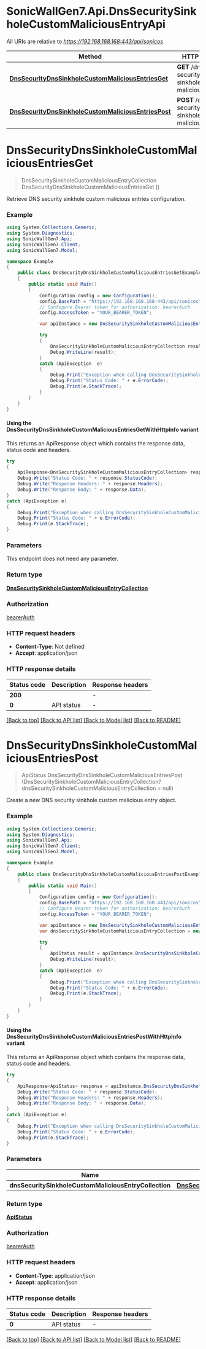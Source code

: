 # SonicWallGen7.Api.DnsSecuritySinkholeCustomMaliciousEntryApi

All URIs are relative to *https://192.168.168.168:443/api/sonicos*

| Method | HTTP request | Description |
|--------|--------------|-------------|
| [**DnsSecurityDnsSinkholeCustomMaliciousEntriesGet**](DnsSecuritySinkholeCustomMaliciousEntryApi.md#dnssecuritydnssinkholecustommaliciousentriesget) | **GET** /dns-security/dns-sinkhole/custom-malicious-entries |  |
| [**DnsSecurityDnsSinkholeCustomMaliciousEntriesPost**](DnsSecuritySinkholeCustomMaliciousEntryApi.md#dnssecuritydnssinkholecustommaliciousentriespost) | **POST** /dns-security/dns-sinkhole/custom-malicious-entries |  |

<a id="dnssecuritydnssinkholecustommaliciousentriesget"></a>
# **DnsSecurityDnsSinkholeCustomMaliciousEntriesGet**
> DnsSecuritySinkholeCustomMaliciousEntryCollection DnsSecurityDnsSinkholeCustomMaliciousEntriesGet ()



Retrieve DNS security sinkhole custom malicious entries configuration.

### Example
```csharp
using System.Collections.Generic;
using System.Diagnostics;
using SonicWallGen7.Api;
using SonicWallGen7.Client;
using SonicWallGen7.Model;

namespace Example
{
    public class DnsSecurityDnsSinkholeCustomMaliciousEntriesGetExample
    {
        public static void Main()
        {
            Configuration config = new Configuration();
            config.BasePath = "https://192.168.168.168:443/api/sonicos";
            // Configure Bearer token for authorization: bearerAuth
            config.AccessToken = "YOUR_BEARER_TOKEN";

            var apiInstance = new DnsSecuritySinkholeCustomMaliciousEntryApi(config);

            try
            {
                DnsSecuritySinkholeCustomMaliciousEntryCollection result = apiInstance.DnsSecurityDnsSinkholeCustomMaliciousEntriesGet();
                Debug.WriteLine(result);
            }
            catch (ApiException  e)
            {
                Debug.Print("Exception when calling DnsSecuritySinkholeCustomMaliciousEntryApi.DnsSecurityDnsSinkholeCustomMaliciousEntriesGet: " + e.Message);
                Debug.Print("Status Code: " + e.ErrorCode);
                Debug.Print(e.StackTrace);
            }
        }
    }
}
```

#### Using the DnsSecurityDnsSinkholeCustomMaliciousEntriesGetWithHttpInfo variant
This returns an ApiResponse object which contains the response data, status code and headers.

```csharp
try
{
    ApiResponse<DnsSecuritySinkholeCustomMaliciousEntryCollection> response = apiInstance.DnsSecurityDnsSinkholeCustomMaliciousEntriesGetWithHttpInfo();
    Debug.Write("Status Code: " + response.StatusCode);
    Debug.Write("Response Headers: " + response.Headers);
    Debug.Write("Response Body: " + response.Data);
}
catch (ApiException e)
{
    Debug.Print("Exception when calling DnsSecuritySinkholeCustomMaliciousEntryApi.DnsSecurityDnsSinkholeCustomMaliciousEntriesGetWithHttpInfo: " + e.Message);
    Debug.Print("Status Code: " + e.ErrorCode);
    Debug.Print(e.StackTrace);
}
```

### Parameters
This endpoint does not need any parameter.
### Return type

[**DnsSecuritySinkholeCustomMaliciousEntryCollection**](DnsSecuritySinkholeCustomMaliciousEntryCollection.md)

### Authorization

[bearerAuth](../README.md#bearerAuth)

### HTTP request headers

 - **Content-Type**: Not defined
 - **Accept**: application/json


### HTTP response details
| Status code | Description | Response headers |
|-------------|-------------|------------------|
| **200** |  |  -  |
| **0** | API status |  -  |

[[Back to top]](#) [[Back to API list]](../README.md#documentation-for-api-endpoints) [[Back to Model list]](../README.md#documentation-for-models) [[Back to README]](../README.md)

<a id="dnssecuritydnssinkholecustommaliciousentriespost"></a>
# **DnsSecurityDnsSinkholeCustomMaliciousEntriesPost**
> ApiStatus DnsSecurityDnsSinkholeCustomMaliciousEntriesPost (DnsSecuritySinkholeCustomMaliciousEntryCollection? dnsSecuritySinkholeCustomMaliciousEntryCollection = null)



Create a new DNS security sinkhole custom malicious entry object.

### Example
```csharp
using System.Collections.Generic;
using System.Diagnostics;
using SonicWallGen7.Api;
using SonicWallGen7.Client;
using SonicWallGen7.Model;

namespace Example
{
    public class DnsSecurityDnsSinkholeCustomMaliciousEntriesPostExample
    {
        public static void Main()
        {
            Configuration config = new Configuration();
            config.BasePath = "https://192.168.168.168:443/api/sonicos";
            // Configure Bearer token for authorization: bearerAuth
            config.AccessToken = "YOUR_BEARER_TOKEN";

            var apiInstance = new DnsSecuritySinkholeCustomMaliciousEntryApi(config);
            var dnsSecuritySinkholeCustomMaliciousEntryCollection = new DnsSecuritySinkholeCustomMaliciousEntryCollection?(); // DnsSecuritySinkholeCustomMaliciousEntryCollection? |  (optional) 

            try
            {
                ApiStatus result = apiInstance.DnsSecurityDnsSinkholeCustomMaliciousEntriesPost(dnsSecuritySinkholeCustomMaliciousEntryCollection);
                Debug.WriteLine(result);
            }
            catch (ApiException  e)
            {
                Debug.Print("Exception when calling DnsSecuritySinkholeCustomMaliciousEntryApi.DnsSecurityDnsSinkholeCustomMaliciousEntriesPost: " + e.Message);
                Debug.Print("Status Code: " + e.ErrorCode);
                Debug.Print(e.StackTrace);
            }
        }
    }
}
```

#### Using the DnsSecurityDnsSinkholeCustomMaliciousEntriesPostWithHttpInfo variant
This returns an ApiResponse object which contains the response data, status code and headers.

```csharp
try
{
    ApiResponse<ApiStatus> response = apiInstance.DnsSecurityDnsSinkholeCustomMaliciousEntriesPostWithHttpInfo(dnsSecuritySinkholeCustomMaliciousEntryCollection);
    Debug.Write("Status Code: " + response.StatusCode);
    Debug.Write("Response Headers: " + response.Headers);
    Debug.Write("Response Body: " + response.Data);
}
catch (ApiException e)
{
    Debug.Print("Exception when calling DnsSecuritySinkholeCustomMaliciousEntryApi.DnsSecurityDnsSinkholeCustomMaliciousEntriesPostWithHttpInfo: " + e.Message);
    Debug.Print("Status Code: " + e.ErrorCode);
    Debug.Print(e.StackTrace);
}
```

### Parameters

| Name | Type | Description | Notes |
|------|------|-------------|-------|
| **dnsSecuritySinkholeCustomMaliciousEntryCollection** | [**DnsSecuritySinkholeCustomMaliciousEntryCollection?**](DnsSecuritySinkholeCustomMaliciousEntryCollection?.md) |  | [optional]  |

### Return type

[**ApiStatus**](ApiStatus.md)

### Authorization

[bearerAuth](../README.md#bearerAuth)

### HTTP request headers

 - **Content-Type**: application/json
 - **Accept**: application/json


### HTTP response details
| Status code | Description | Response headers |
|-------------|-------------|------------------|
| **0** | API status |  -  |

[[Back to top]](#) [[Back to API list]](../README.md#documentation-for-api-endpoints) [[Back to Model list]](../README.md#documentation-for-models) [[Back to README]](../README.md)

